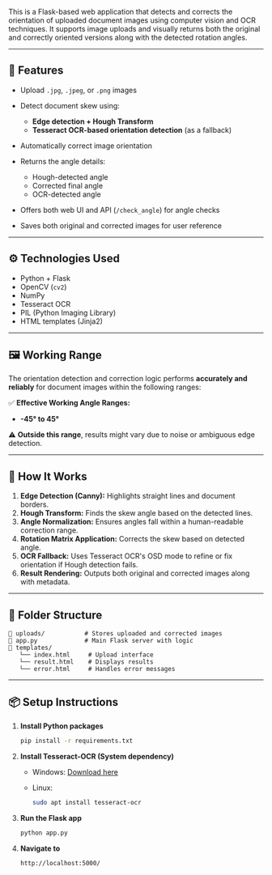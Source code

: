 

This is a Flask-based web application that detects and corrects the orientation of uploaded document images using computer vision and OCR techniques. It supports image uploads and visually returns both the original and correctly oriented versions along with the detected rotation angles.

---

## 🚀 Features

* Upload `.jpg`, `.jpeg`, or `.png` images
* Detect document skew using:

  * **Edge detection + Hough Transform**
  * **Tesseract OCR-based orientation detection** (as a fallback)
* Automatically correct image orientation
* Returns the angle details:

  * Hough-detected angle
  * Corrected final angle
  * OCR-detected angle
* Offers both web UI and API (`/check_angle`) for angle checks
* Saves both original and corrected images for user reference

---

## ⚙️ Technologies Used

* Python + Flask
* OpenCV (`cv2`)
* NumPy
* Tesseract OCR
* PIL (Python Imaging Library)
* HTML templates (Jinja2)

---

## 🖼️ Working Range

The orientation detection and correction logic performs **accurately and reliably** for document images within the following ranges:

✅ **Effective Working Angle Ranges:**

* **-45° to 45°**

⚠️ **Outside this range**, results might vary due to noise or ambiguous edge detection.

---

## 🧠 How It Works

1. **Edge Detection (Canny):** Highlights straight lines and document borders.
2. **Hough Transform:** Finds the skew angle based on the detected lines.
3. **Angle Normalization:** Ensures angles fall within a human-readable correction range.
4. **Rotation Matrix Application:** Corrects the skew based on detected angle.
5. **OCR Fallback:** Uses Tesseract OCR's OSD mode to refine or fix orientation if Hough detection fails.
6. **Result Rendering:** Outputs both original and corrected images along with metadata.

---

## 📂 Folder Structure

```
📁 uploads/           # Stores uploaded and corrected images
📄 app.py             # Main Flask server with logic
📄 templates/
   └── index.html     # Upload interface
   └── result.html    # Displays results
   └── error.html     # Handles error messages
```

---

## 📦 Setup Instructions

1. **Install Python packages**

   ```bash
   pip install -r requirements.txt
   ```

2. **Install Tesseract-OCR (System dependency)**

   * Windows: [Download here](https://github.com/tesseract-ocr/tesseract/wiki)
   * Linux:

     ```bash
     sudo apt install tesseract-ocr
     ```

3. **Run the Flask app**

   ```bash
   python app.py
   ```

4. **Navigate to**

   ```
   http://localhost:5000/
   ```
